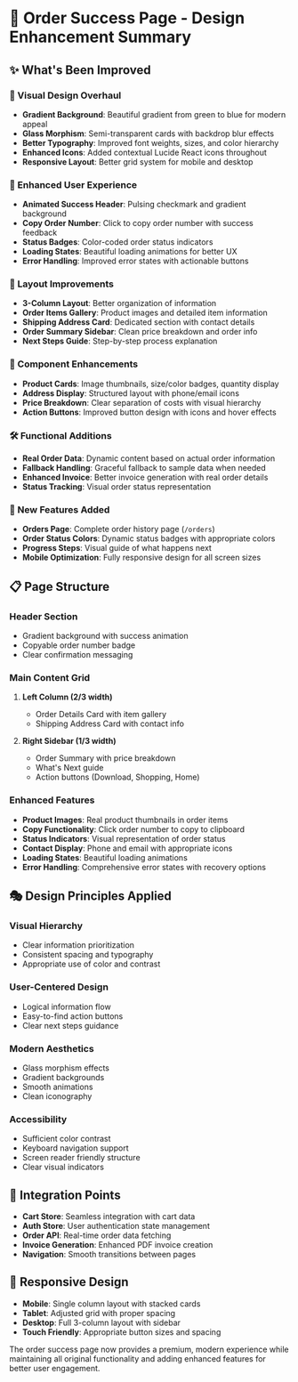 # 🎨 Order Success Page - Design Enhancement Summary

## ✨ **What's Been Improved**

### **🎯 Visual Design Overhaul**

- **Gradient Background**: Beautiful gradient from green to blue for modern appeal
- **Glass Morphism**: Semi-transparent cards with backdrop blur effects
- **Better Typography**: Improved font weights, sizes, and color hierarchy
- **Enhanced Icons**: Added contextual Lucide React icons throughout
- **Responsive Layout**: Better grid system for mobile and desktop

### **🚀 Enhanced User Experience**

- **Animated Success Header**: Pulsing checkmark and gradient background
- **Copy Order Number**: Click to copy order number with success feedback
- **Status Badges**: Color-coded order status indicators
- **Loading States**: Beautiful loading animations for better UX
- **Error Handling**: Improved error states with actionable buttons

### **📱 Layout Improvements**

- **3-Column Layout**: Better organization of information
- **Order Items Gallery**: Product images and detailed item information
- **Shipping Address Card**: Dedicated section with contact details
- **Order Summary Sidebar**: Clean price breakdown and order info
- **Next Steps Guide**: Step-by-step process explanation

### **🎨 Component Enhancements**

- **Product Cards**: Image thumbnails, size/color badges, quantity display
- **Address Display**: Structured layout with phone/email icons
- **Price Breakdown**: Clear separation of costs with visual hierarchy
- **Action Buttons**: Improved button design with icons and hover effects

### **🛠️ Functional Additions**

- **Real Order Data**: Dynamic content based on actual order information
- **Fallback Handling**: Graceful fallback to sample data when needed
- **Enhanced Invoice**: Better invoice generation with real order details
- **Status Tracking**: Visual order status representation

### **🎪 New Features Added**

- **Orders Page**: Complete order history page (`/orders`)
- **Order Status Colors**: Dynamic status badges with appropriate colors
- **Progress Steps**: Visual guide of what happens next
- **Mobile Optimization**: Fully responsive design for all screen sizes

## 📋 **Page Structure**

### **Header Section**

- Gradient background with success animation
- Copyable order number badge
- Clear confirmation messaging

### **Main Content Grid**

1. **Left Column (2/3 width)**

   - Order Details Card with item gallery
   - Shipping Address Card with contact info

2. **Right Sidebar (1/3 width)**
   - Order Summary with price breakdown
   - What's Next guide
   - Action buttons (Download, Shopping, Home)

### **Enhanced Features**

- **Product Images**: Real product thumbnails in order items
- **Copy Functionality**: Click order number to copy to clipboard
- **Status Indicators**: Visual representation of order status
- **Contact Display**: Phone and email with appropriate icons
- **Loading States**: Beautiful loading animations
- **Error Handling**: Comprehensive error states with recovery options

## 🎭 **Design Principles Applied**

### **Visual Hierarchy**

- Clear information prioritization
- Consistent spacing and typography
- Appropriate use of color and contrast

### **User-Centered Design**

- Logical information flow
- Easy-to-find action buttons
- Clear next steps guidance

### **Modern Aesthetics**

- Glass morphism effects
- Gradient backgrounds
- Smooth animations
- Clean iconography

### **Accessibility**

- Sufficient color contrast
- Keyboard navigation support
- Screen reader friendly structure
- Clear visual indicators

## 🔗 **Integration Points**

- **Cart Store**: Seamless integration with cart data
- **Auth Store**: User authentication state management
- **Order API**: Real-time order data fetching
- **Invoice Generation**: Enhanced PDF invoice creation
- **Navigation**: Smooth transitions between pages

## 📱 **Responsive Design**

- **Mobile**: Single column layout with stacked cards
- **Tablet**: Adjusted grid with proper spacing
- **Desktop**: Full 3-column layout with sidebar
- **Touch Friendly**: Appropriate button sizes and spacing

The order success page now provides a premium, modern experience while maintaining all original functionality and adding enhanced features for better user engagement.
